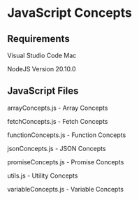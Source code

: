 
JavaScript Concepts
==========================================================================



Requirements
--------------------------------------------------------------------------

Visual Studio Code Mac

NodeJS Version 20.10.0



JavaScript Files
--------------------------------------------------------------------------

arrayConcepts.js    - Array Concepts

fetchConcepts.js    - Fetch Concepts

functionConcepts.js - Function Concepts

jsonConcepts.js     - JSON Concepts

promiseConcepts.js  - Promise Concepts

utils.js            - Utility Concepts

variableConcepts.js - Variable Concepts
